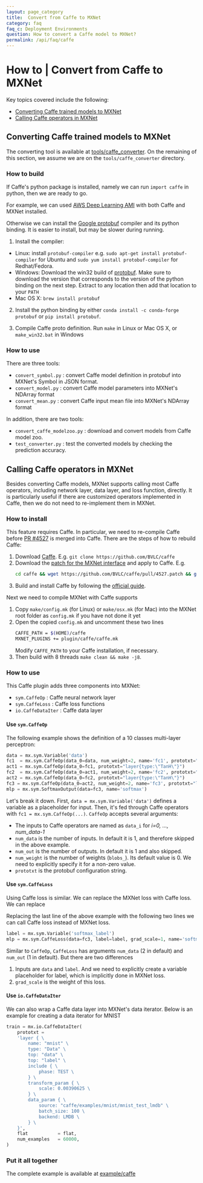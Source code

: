 ```yaml
---
layout: page_category
title:  Convert from Caffe to MXNet
category: faq
faq_c: Deployment Environments
question: How to convert a Caffe model to MXNet?
permalink: /api/faq/caffe
---
```

<!--- Licensed to the Apache Software Foundation (ASF) under one -->
<!--- or more contributor license agreements.  See the NOTICE file -->
<!--- distributed with this work for additional information -->
<!--- regarding copyright ownership.  The ASF licenses this file -->
<!--- to you under the Apache License, Version 2.0 (the -->
<!--- "License"); you may not use this file except in compliance -->
<!--- with the License.  You may obtain a copy of the License at -->

<!---   http://www.apache.org/licenses/LICENSE-2.0 -->

<!--- Unless required by applicable law or agreed to in writing, -->
<!--- software distributed under the License is distributed on an -->
<!--- "AS IS" BASIS, WITHOUT WARRANTIES OR CONDITIONS OF ANY -->
<!--- KIND, either express or implied.  See the License for the -->
<!--- specific language governing permissions and limitations -->
<!--- under the License. -->
# How to | Convert from Caffe to MXNet

Key topics covered include the following:

- [Converting Caffe trained models to MXNet](#converting-caffe-trained-models-to-mxnet)
- [Calling Caffe operators in MXNet](#calling-caffe-operators-in-mxnet)

## Converting Caffe trained models to MXNet

The converting tool is available at
[tools/caffe_converter](https://github.com/apache/incubator-mxnet/tree/v1.x/tools/caffe_converter). On
the remaining of this section, we assume we are on the `tools/caffe_converter`
directory.

### How to build

If Caffe's python package is installed, namely we can run `import caffe` in
python, then we are ready to go.

For example, we can used
[AWS Deep Learning AMI](https://aws.amazon.com/marketplace/pp/B06VSPXKDX) with
both Caffe and MXNet installed.

Otherwise we can install the
[Google protobuf](https://developers.google.com/protocol-buffers/?hl=en)
compiler and its python binding. It is easier to install, but may be slower
during running.

1. Install the compiler:
  - Linux: install `protobuf-compiler` e.g. `sudo apt-get install
    protobuf-compiler` for Ubuntu and `sudo yum install protobuf-compiler` for
     Redhat/Fedora.
  - Windows: Download the win32 build of
    [protobuf](https://github.com/google/protobuf/releases). Make sure to
    download the version that corresponds to the version of the python binding
    on the next step. Extract to any location then add that location to your
    `PATH`
  - Mac OS X: `brew install protobuf`

2. Install the python binding by either `conda install -c conda-forge protobuf`
   or `pip install protobuf`.

3. Compile Caffe proto definition. Run `make` in Linux or Mac OS X, or
   `make_win32.bat` in Windows

### How to use

There are three tools:

- `convert_symbol.py` : convert Caffe model definition in protobuf into MXNet's
  Symbol in JSON format.
- `convert_model.py` : convert Caffe model parameters into MXNet's NDArray format
- `convert_mean.py` : convert Caffe input mean file into MXNet's NDArray format

In addition, there are two tools:
- `convert_caffe_modelzoo.py` : download and convert models from Caffe model
  zoo.
- `test_converter.py` : test the converted models by checking the prediction
  accuracy.

## Calling Caffe operators in MXNet

Besides converting Caffe models, MXNet supports calling most Caffe operators,
including network layer, data layer, and loss function, directly. It is
particularly useful if there are customized operators implemented in Caffe, then
we do not need to re-implement them in MXNet.

### How to install

This feature requires Caffe. In particular, we need to re-compile Caffe before
[PR #4527](https://github.com/BVLC/caffe/pull/4527) is merged into Caffe. There
are the steps of how to rebuild Caffe:

1. Download [Caffe](https://github.com/BVLC/caffe). E.g. `git clone
   https://github.com/BVLC/caffe`
2. Download the
   [patch for the MXNet interface](https://github.com/BVLC/caffe/pull/4527.patch)
   and apply to Caffe. E.g.
   ```bash
   cd caffe && wget https://github.com/BVLC/caffe/pull/4527.patch && git apply 4527.patch
   ```
3. Build and install Caffe by following the
   [official guide](https://caffe.berkeleyvision.org/installation.html).

Next we need to compile MXNet with Caffe supports

1. Copy `make/config.mk` (for Linux) or `make/osx.mk`
   (for Mac) into the MXNet root folder as `config.mk` if you have not done it yet
2. Open the copied `config.mk` and uncomment these two lines
   ```bash
   CAFFE_PATH = $(HOME)/caffe
   MXNET_PLUGINS += plugin/caffe/caffe.mk
   ```
   Modify `CAFFE_PATH` to your Caffe installation, if necessary.
3. Then build with 8 threads `make clean && make -j8`.

### How to use

This Caffe plugin adds three components into MXNet:

- `sym.CaffeOp` : Caffe neural network layer
- `sym.CaffeLoss` : Caffe loss functions
- `io.CaffeDataIter` : Caffe data layer

#### Use `sym.CaffeOp`
The following example shows the definition of a 10 classes multi-layer perceptron:

```Python
data = mx.sym.Variable('data')
fc1  = mx.sym.CaffeOp(data_0=data, num_weight=2, name='fc1', prototxt="layer{type:\"InnerProduct\" inner_product_param{num_output: 128} }")
act1 = mx.sym.CaffeOp(data_0=fc1, prototxt="layer{type:\"TanH\"}")
fc2  = mx.sym.CaffeOp(data_0=act1, num_weight=2, name='fc2', prototxt="layer{type:\"InnerProduct\" inner_product_param{num_output: 64} }")
act2 = mx.sym.CaffeOp(data_0=fc2, prototxt="layer{type:\"TanH\"}")
fc3 = mx.sym.CaffeOp(data_0=act2, num_weight=2, name='fc3', prototxt="layer{type:\"InnerProduct\" inner_product_param{num_output: 10}}")
mlp = mx.sym.SoftmaxOutput(data=fc3, name='softmax')
```

Let's break it down. First, `data = mx.sym.Variable('data')` defines a variable
as a placeholder for input.  Then, it's fed through Caffe operators with `fc1 =
mx.sym.CaffeOp(...)`. `CaffeOp` accepts several arguments:

- The inputs to Caffe operators are named as `data_i` for *i=0, ..., num_data-1*
- `num_data` is the number of inputs. In default it is 1, and therefore
skipped in the above example.
- `num_out` is the number of outputs. In default it is 1 and also skipped.
- `num_weight` is the number of weights (`blobs_`).  Its default value is 0. We
need to explicitly specify it for a non-zero value.
- `prototxt` is the protobuf configuration string.

#### Use `sym.CaffeLoss`

Using Caffe loss is similar.
We can replace the MXNet loss with Caffe loss.
We can replace

Replacing the last line of the above example with the following two lines we can
call Caffe loss instead of MXNet loss.

```Python
label = mx.sym.Variable('softmax_label')
mlp = mx.sym.CaffeLoss(data=fc3, label=label, grad_scale=1, name='softmax', prototxt="layer{type:\"SoftmaxWithLoss\"}")
```

Similar to `CaffeOp`, `CaffeLoss` has arguments `num_data` (2 in default) and
`num_out` (1 in default). But there are two differences

1. Inputs are `data` and `label`. And we need to explicitly create a variable
   placeholder for label, which is implicitly done in MXNet loss.
2. `grad_scale` is the weight of this loss.

#### Use `io.CaffeDataIter`

We can also wrap a Caffe data layer into MXNet's data iterator. Below is an
example for creating a data iterator for MNIST

```python
train = mx.io.CaffeDataIter(
    prototxt =
    'layer { \
        name: "mnist" \
        type: "Data" \
        top: "data" \
        top: "label" \
        include { \
            phase: TEST \
        } \
        transform_param { \
            scale: 0.00390625 \
        } \
        data_param { \
            source: "caffe/examples/mnist/mnist_test_lmdb" \
            batch_size: 100 \
            backend: LMDB \
        } \
    }',
    flat           = flat,
    num_examples   = 60000,
)
```

### Put it all together

The complete example is available at
[example/caffe](https://github.com/apache/incubator-mxnet/blob/v1.x/example/caffe/)
